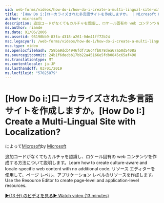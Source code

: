 ```yaml
---
uid: web-forms/videos/how-do-i/how-do-i-create-a-multi-lingual-site-with-localization
title: '[How Do i:]ローカライズされた多言語サイトを作成しますか。 | Microsoft Docs'
author: microsoft
description: 追加コードがなくてもカルチャを認識し、ロケール固有の web コンテンツを作成する方法について説明します。 リソース エディターを使用して、ページ レベル、アプリケーション レベルを作成する.
ms.author: riande
ms.date: 01/06/2006
ms.assetid: 93190bb9-83fa-4318-a261-0de41ff72b24
msc.legacyurl: /web-forms/videos/how-do-i/how-do-i-create-a-multi-lingual-site-with-localization
msc.type: video
ms.openlocfilehash: 759ba9dcb4946fdf716c4fb078dea67a50d5408a
ms.sourcegitcommit: 24b1f6decbb17bb22a45166e5fdb0845c65af498
ms.translationtype: MT
ms.contentlocale: ja-JP
ms.lasthandoff: 03/01/2019
ms.locfileid: "57025879"
---
```

<a name="how-do-i-create-a-multi-lingual-site-with-localization"></a><span data-ttu-id="635b2-105">[How Do i:]ローカライズされた多言語サイトを作成しますか。</span><span class="sxs-lookup"><span data-stu-id="635b2-105">[How Do I:] Create a Multi-Lingual Site with Localization?</span></span>
====================
<span data-ttu-id="635b2-106">によって[Microsoft](https://github.com/microsoft)</span><span class="sxs-lookup"><span data-stu-id="635b2-106">by [Microsoft](https://github.com/microsoft)</span></span>

<span data-ttu-id="635b2-107">追加コードがなくてもカルチャを認識し、ロケール固有の web コンテンツを作成する方法について説明します。</span><span class="sxs-lookup"><span data-stu-id="635b2-107">Learn how to create culture-aware and locale-specific web content with no additional code.</span></span> <span data-ttu-id="635b2-108">リソース エディターを使用して、ページ レベル、アプリケーション レベルのリソースを作成します。</span><span class="sxs-lookup"><span data-stu-id="635b2-108">Use the Resource Editor to create page-level and application-level resources.</span></span>

[<span data-ttu-id="635b2-109">&#9654;(13 分) のビデオを見る</span><span class="sxs-lookup"><span data-stu-id="635b2-109">&#9654; Watch video (13 minutes)</span></span>](https://channel9.msdn.com/Blogs/ASP-NET-Site-Videos/how-do-i-create-a-multi-lingual-site-with-localization)
